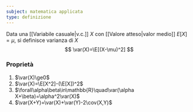 ```yaml
---
subject: matematica applicata
type: definizione
---
```

Data una [[Variabile casuale|v.c.]] $X$ con [[Valore atteso|valor medio]] $E[X]=\mu$, si definisce varianza di $X$
$$
\var(X)=\E[(X-\mu)^2]
$$
### Proprietà
1. $\var(X)\ge0$
2. $\var(X)=\E[X^2]-(\E[X])^2$
3. $\forall\alpha\beta\in\mathbb{R}\quad\var(\alpha X+\beta)=\alpha^2\var(X)$
4. $\var(X+Y)=\var(X)+\var(Y)-2\cov(X,Y)$